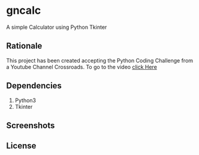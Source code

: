 # gncalc
A simple Calculator using Python Tkinter 

## Rationale 
This project has been created accepting the Python Coding Challenge from a Youtube Channel Crossroads. To go to the video [click Here](https://www.youtube.com/watch?v=NMSRifzm7AQ)

## Dependencies
1. Python3
2. Tkinter

## Screenshots

## License







